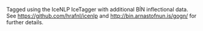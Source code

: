 Tagged using the IceNLP IceTagger with additional BÍN inflectional data. See https://github.com/hrafnl/icenlp and http://bin.arnastofnun.is/gogn/ for further details.

